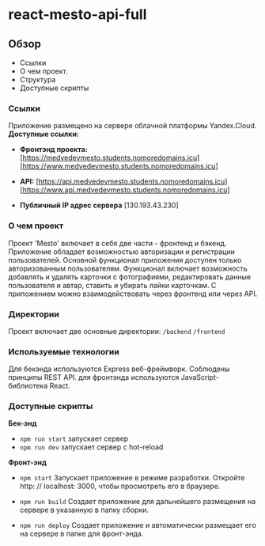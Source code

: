# **react-mesto-api-full**

## **Обзор**
* Ссылки
* О чем проект.
* Структура
* Доступные скрипты

### **Ссылки**
Приложение размещено на сервере облачной платформы Yandex.Cloud.
**Доступные ссылки:**
* **Фронтэнд проекта:**
[https://medvedevmesto.students.nomoredomains.icu]
[https://www.medvedevmesto.students.nomoredomains.icu]

* **API:**
[https://api.medvedevmesto.students.nomoredomains.icu]
[https://www.api.medvedevmesto.students.nomoredomains.icu]

* **Публичный IP адрес сервера**
[130.193.43.230]

### **О чем проект**
Проект 'Mesto' включает в себя две части - фронтенд и бэкенд. Приложение обладает возможностью авторизации и регистрации пользователей. Основной функционал приложения доступен только авторизованным пользователям. Функционал включает возможность добавлять и удалять карточки с фотографиями, редактировать данные пользователя и автар, ставить и убирать лайки карточкам. 
С приложением можно взаимодействовать через фронтенд или через API.

### **Директории**

Проект включает две основные директории:
`/backend` 
`/frontend` 

### **Используемые технологии**

Для бекэнда используются Express веб-фреймворк. Соблюдены принципы REST API.
для фронтэнда используются JavaScript-библиотека React.

### **Доступные скрипты**

**Бек-энд**
* `npm run start`
запускает сервер   
* `npm run dev`
запускает сервер с hot-reload

**Фронт-энд**
* `npm start`
Запускает приложение в режиме разработки.
Откройте http: // localhost: 3000, чтобы просмотреть его в браузере.

* `npm run build`
Создает приложение для дальнейшего размещения на сервере в указанную в папку сборки.
 
* `npm run deploy`
Создает приложение и автоматически размещает его на сервере в папке для фронт-энда.
